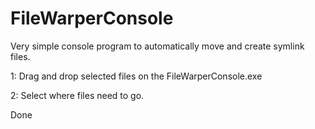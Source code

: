 # FileWarperConsole
Very simple console program to automatically move and create symlink files.

1: Drag and drop selected files on the FileWarperConsole.exe

2: Select where files need to go.

Done 
